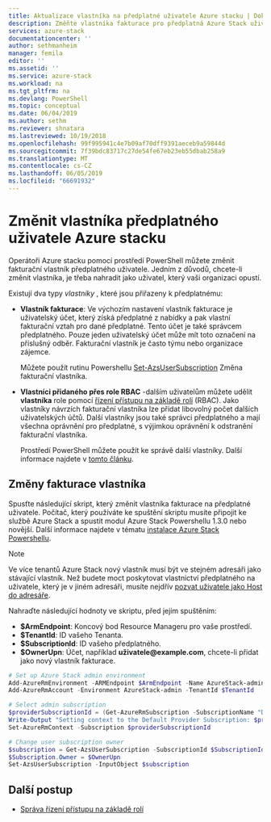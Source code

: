 ```yaml
---
title: Aktualizace vlastníka na předplatné uživatele Azure stacku | Dokumentace Microsoftu
description: Změňte vlastníka fakturace pro předplatná Azure Stack uživatelů.
services: azure-stack
documentationcenter: ''
author: sethmanheim
manager: femila
editor: ''
ms.assetid: ''
ms.service: azure-stack
ms.workload: na
ms.tgt_pltfrm: na
ms.devlang: PowerShell
ms.topic: conceptual
ms.date: 06/04/2019
ms.author: sethm
ms.reviewer: shnatara
ms.lastreviewed: 10/19/2018
ms.openlocfilehash: 99f995941c4e7b09af70dff9391aeceb9a59844d
ms.sourcegitcommit: 7f39bdc83717c27de54fe67eb23eb55dbab258a9
ms.translationtype: MT
ms.contentlocale: cs-CZ
ms.lasthandoff: 06/05/2019
ms.locfileid: "66691932"
---
```

# <a name="change-the-owner-for-an-azure-stack-user-subscription"></a>Změnit vlastníka předplatného uživatele Azure stacku

Operátoři Azure stacku pomocí prostředí PowerShell můžete změnit fakturační vlastník předplatného uživatele. Jedním z důvodů, chcete-li změnit vlastníka, je třeba nahradit jako uživatel, který vaši organizaci opustí.

Existují dva typy *vlastníky* , které jsou přiřazeny k předplatnému:

- **Vlastník fakturace**: Ve výchozím nastavení vlastník fakturace je uživatelský účet, který získá předplatné z nabídky a pak vlastní fakturační vztah pro dané předplatné. Tento účet je také správcem předplatného. Pouze jeden uživatelský účet může mít toto označení na příslušný odběr. Fakturační vlastník je často týmu nebo organizace zájemce.

  Můžete použít rutinu Powershellu [Set-AzsUserSubscription](/powershell/module/azs.subscriptions.admin/set-azsusersubscription) Změna fakturační vlastníka.  

- **Vlastníci přidaného přes role RBAC** -dalším uživatelům můžete udělit **vlastníka** role pomocí [řízení přístupu na základě rolí](azure-stack-manage-permissions.md) (RBAC). Jako vlastníky návrzích fakturační vlastníka lze přidat libovolný počet dalších uživatelských účtů. Další vlastníky jsou také správci předplatného a mají všechna oprávnění pro předplatné, s výjimkou oprávnění k odstranění fakturační vlastníka.

  Prostředí PowerShell můžete použít ke správě další vlastníky. Další informace najdete v [tomto článku](/azure/role-based-access-control/role-assignments-powershell).

## <a name="change-the-billing-owner"></a>Změny fakturace vlastníka

Spusťte následující skript, který změnit vlastníka fakturace na předplatné uživatele. Počítač, který používáte ke spuštění skriptu musíte připojit ke službě Azure Stack a spustit modul Azure Stack Powershellu 1.3.0 nebo novější. Další informace najdete v tématu [instalace Azure Stack Powershellu](azure-stack-powershell-install.md).

>[!NOTE]
>Ve více tenantů Azure Stack nový vlastník musí být ve stejném adresáři jako stávající vlastník. Než budete moct poskytovat vlastnictví předplatného na uživatele, který je v jiném adresáři, musíte nejdřív [pozvat uživatele jako Host do adresáře](/azure/active-directory/b2b/add-users-administrator).

Nahraďte následující hodnoty ve skriptu, před jejím spuštěním:

- **$ArmEndpoint**: Koncový bod Resource Manageru pro vaše prostředí.
- **$TenantId**: ID vašeho Tenanta.
- **$SubscriptionId**: ID vašeho předplatného.
- **$OwnerUpn**: Účet, například **uživatele\@example.com**, chcete-li přidat jako nový vlastník fakturace.

```powershell
# Set up Azure Stack admin environment
Add-AzureRmEnvironment -ARMEndpoint $ArmEndpoint -Name AzureStack-admin
Add-AzureRmAccount -Environment AzureStack-admin -TenantId $TenantId

# Select admin subscription
$providerSubscriptionId = (Get-AzureRmSubscription -SubscriptionName "Default Provider Subscription").Id
Write-Output "Setting context to the Default Provider Subscription: $providerSubscriptionId"
Set-AzureRmContext -Subscription $providerSubscriptionId

# Change user subscription owner
$subscription = Get-AzsUserSubscription -SubscriptionId $SubscriptionId
$Subscription.Owner = $OwnerUpn
Set-AzsUserSubscription -InputObject $subscription
```

## <a name="next-steps"></a>Další postup

- [Správa řízení přístupu na základě rolí](azure-stack-manage-permissions.md)
